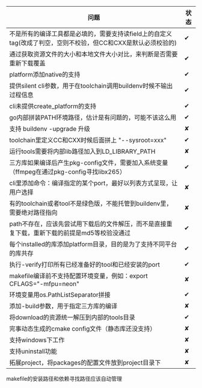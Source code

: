 问题    | 状态
-------| -----
不是所有的编译工具都是必填的，需要支持读field上的自定义tag(改成了判空，空则不校验，但CC和CXX是默认必须校验的)  | ✔
通过获取资源文件的大小和本地文件大小对比，来判断是否需要重新下载覆盖  | ✔
platform添加native的支持  | ✔
提供silent cli参数，用于在toolchain调用buildenv时候不输出过程信息  | ✔
cli未提供create_platform的支持  | ✔
go内部拼装PATH环境路径，估计是有问题的，可能不该这么用  | ✔
支持 buildenv -upgrade 升级  | ✘
toolchain里定义CC和CXX时候后面拼上 "--sysroot=xxx"  | ✔
运行tools需要将内部lib路径加入到LD_LIBRARY_PATH  | ✘
三方库如果编译后产生pkg-config文件，需要加入系统变量（ffmpeg在通过pkg-config寻找libx265）  | ✔
cli里添加命令：编译指定的某个port，最好以列表方式呈现，让用户选择  | ✘
有的toolchain或者tool不是绿色版，不能托管到buildenv里，需要绝对路径指向  | ✘
path不存在，应该先尝试用下载后的文件解压，而不是直接重复下载，重新下载的前提是md5等校验没通过  | ✔
每个installed的库添加platform目录，目的是为了支持不同平台的库共存  | ✔
执行-verify打印所有已经准备好的tool和已经安装的port  | ✔
makefile编译前不支持配置环境变量，例如：export CFLAGS="-mfpu=neon"  | ✘
环境变量用os.PathListSeparator拼接  | ✔
添加-build参数，用于指定三方库的编译  | ✘
将download的资源统一解压到内部的tools目录  | ✔
完事动态生成的cmake config文件（静态库还没支持）| ✘
支持windows下工作  | ✘
支持uninstall功能  | ✘
拓展project，将packages的配置文件放到project目录下  | ✘
makefile的安装路径和依赖寻找路径应该自动管理